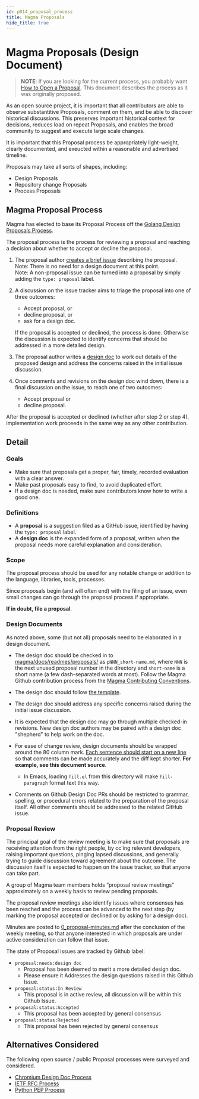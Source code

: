 ```yaml
---
id: p014_proposal_process
title: Magma Proposals
hide_title: true
---
```


# Magma Proposals (Design Document)

> **NOTE**: If you are looking for the current process, you probably want [How to Open a Proposal](https://github.com/magma/magma/wiki/Adding-and-Tracking-Proposals). This document describes the process as it was originally proposed.

As an open source project, it is important that all contributors are able to
observe substantitive Proposals, comment on them, and be able to discover
historical discussions.
This preserves important historical context for decisions, reduces load on
repeat Proposals, and enables the broad community to suggest and execute
large scale changes.

It is important that this Proposal process be appropriately light-weight,
clearly documented, and exeucted within a reasonable and advertised timeline.

Proposals may take all sorts of shapes, including:

- Design Proposals
- Repository change Proposals
- Process Proposals

## Magma Proposal Process

Magma has elected to base its Proposal Process off the
[Golang Design Proposals Process](https://github.com/golang/proposal#proposing-changes-to-go).

The proposal process is the process for reviewing a proposal and reaching
a decision about whether to accept or decline the proposal.

1. The proposal author
   [creates a brief issue](https://github.com/magma/magma/issues/new)
   describing the proposal.\
   Note: There is no need for a design document at this point.\
   Note: A non-proposal issue can be turned into a proposal by simply adding
         the `type: proposal` label.

2. A discussion on the issue tracker aims to triage the proposal into one of
   three outcomes:
     - Accept proposal, or
     - decline proposal, or
     - ask for a design doc.

   If the proposal is accepted or declined, the process is done.
   Otherwise the discussion is expected to identify concerns that
   should be addressed in a more detailed design.

3. The proposal author writes a [design doc](#design-documents) to work out
   details of the proposed design and address the concerns raised in the
   initial issue discussion.

4. Once comments and revisions on the design doc wind down, there is a final
   discussion on the issue, to reach one of two outcomes:
    - Accept proposal or
    - decline proposal.

After the proposal is accepted or declined (whether after step 2 or step 4),
implementation work proceeds in the same way as any other contribution.

## Detail

### Goals

- Make sure that proposals get a proper, fair, timely, recorded evaluation
  with a clear answer.
- Make past proposals easy to find, to avoid duplicated effort.
- If a design doc is needed, make sure contributors know how to write a good
  one.

### Definitions

- A **proposal** is a suggestion filed as a GitHub issue, identified by having
  the `type: proposal` label.
- A **design doc** is the expanded form of a proposal, written when the
  proposal needs more careful explanation and consideration.

### Scope

The proposal process should be used for any notable change or addition to the
language, libraries, tools, processes.

Since proposals begin (and will often end) with the filing of an issue, even
small changes can go through the proposal process if appropriate.

**If in doubt, file a proposal**.

### Design Documents

As noted above, some (but not all) proposals need to be elaborated in a design
document.

- The design doc should be checked in to
  [magma/docs/readmes/proposals/](https://github.com/magma/magma/tree/master/docs/readmes/proposals)
  as `pNNN_short-name.md`, where `NNN` is the next unused proposal number in
  the directory and `short-name` is a short name (a few dash-separated words
  at most).
  Follow the Magma Github contribution process from the
  [Magma Contributing Conventions](https://docs.magmacore.org/docs/next/contributing/contribute_conventions).

- The design doc should follow [the template](TEMPLATE.md).

- The design doc should address any specific concerns raised during the
  initial issue discussion.

- It is expected that the design doc may go through multiple checked-in
  revisions.
  New design doc authors may be paired with a design doc "shepherd" to help
  work on the doc.

- For ease of change review, design documents should be wrapped around the
  80 column mark.
  [Each sentence should start on a new line](http://rhodesmill.org/brandon/2012/one-sentence-per-line/)
  so that comments can be made accurately and the diff kept shorter.
  **For example, see this document source**.
    - In Emacs, loading `fill.el` from this directory will make
    `fill-paragraph` format text this way.

- Comments on Github Design Doc PRs should be restricted to grammar, spelling,
or procedural errors related to the preparation of the proposal itself.
All other comments should be addressed to the related GitHub issue.

### Proposal Review

The principal goal of the review meeting is to make sure that proposals
are receiving attention from the right people, by cc'ing relevant developers,
raising important questions, pinging lapsed discussions, and generally trying
to guide discussion toward agreement about the outcome.
The discussion itself is expected to happen on the issue tracker,
so that anyone can take part.

A group of Magma team members holds “proposal review meetings”
approximately on a weekly basis to review pending proposals.

The proposal review meetings also identify issues where
consensus has been reached and the process can be
advanced to the next step (by marking the proposal accepted
or declined or by asking for a design doc).

Minutes are posted to [0_proposal-minutes.md](0_proposal-minutes.md)
after the conclusion of the weekly meeting, so that anyone
interested in which proposals are under active consideration
can follow that issue.

The state of Proposal issues are tracked by Github label:

- `proposal:needs:design doc`
    - Proposal has been deemed to merit a more detailed design doc.
    - Please ensure it Addresses the design questions raised in this Github
    Issue.
- `proposal:status:In Review`
    - This proposal is in active review, all discussion will be within this
    Github Issue.
- `proposal:status:Accepted`
    - This proposal has been accepted by general consensus
- `proposal:status:Rejected`
    - This proposal has been rejected by general consensus

## Alternatives Considered

The following open source / public Proposal processes were surveyed and considered.

- [Chromium Design Doc Process](https://chromium.googlesource.com/chromium/src/+/master/docs/contributing.md#design-documents)
- [IETF RFC Process](https://www.ietf.org/standards/process/informal/)
- [Python PEP Process](https://www.python.org/dev/peps/pep-0001/#:~:text=A%20Process%20PEP%20describes%20a,an%20event%20in)
